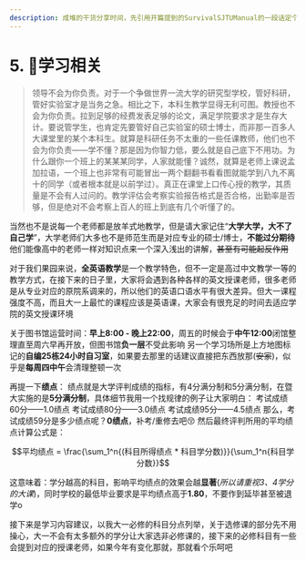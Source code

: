 ```yaml
---
description: 成堆的干货分享时间，先引用开篇提到的SurvivalSJTUManual的一段话定个基调
---
```


# 5. 🧐学习相关

> 领导不会为你负责。对于一个争做世界一流大学的研究型学校，管好科研，管好实验室才是当务之急。相比之下，本科生教学显得无利可图。教授也不会为你负责。拉到足够的经费发表足够的论文，满足学院要求才是生存大计。要说管学生，也肯定先要管好自己实验室的硕士博士，而非那一百多人大课堂里的某个本科生。就算是科研任务不太重的一些任课教师，他们也不会为你负责——学不懂？那是因为你智力低，要么就是自己底下不用功。为什么跟你一个班上的某某某同学，人家就能懂？诚然，就算是老师上课说孟加拉语，一个班上也非常有可能冒出一两个翻翻书看看图就能学到八九不离十的同学（或者根本就是以前学过）。真正在课堂上口传心授的教学，其质量是不会有人过问的。教学评估会考察实验报告格式是否合格，出勤率是否够，但是绝对不会考察上百人的班上到底有几个听懂了的。

当然也不是说每一个老师都是放羊式地教学，但是请大家记住“**大学大学，大不了自己学**”，大学老师们大多也不是师范生而是对应专业的硕士/博士，**不能过分期待**他们能像高中的老师一样对知识点来一个深入浅出的讲解，~~甚至有可能起反作用~~

对于我们果园来说，**全英语教学**是一个教学特色，但不一定是高过中文教学一等的教学方式，在接下来的日子里，大家将会遇到各种各样的英文授课老师，很多老师是从专业对应的原院系调来的，所以他们的英语口语水平有很大差异。但大一课程强度不高，而且大一上最忙的课程应该是英语课，大家会有很充足的时间去适应学院的英文授课环境

关于图书馆运营时间：**早上8:00 - 晚上22:00**，周五的时候会于**中午12:00**闭馆整理直至周六早再开放，但图书馆**负一层**不受此影响 另一个学习场所是上方地图标记的**自编25栋24小时自习室**，如果要去那里的话建议直接把东西放那(~~安家~~)，似乎是**每周四中午**会清理整顿一次

再提一下**绩点**： 绩点就是大学评判成绩的指标，有4分满分制和5分满分制，在暨大实施的是**5分满分制**，具体细节我用一个找规律的例子让大家明白： 考试成绩60分——1.0绩点 考试成绩80分——3.0绩点 考试成绩95分——4.5绩点 那么，考试成绩59分是多少绩点呢？**0绩点**，补考/重修去吧😚 然后最终评判所用的平均绩点计算公式是：

&#x20;$$平均绩点 = \frac{\sum_1^n{(科目所得绩点 * 科目学分数)}}{\sum_1^n{科目学分数}}$$

这意味着：学分越高的科目，影响平均绩点的效果会越**显著**(_所以请重视3、4学分的大课_)，同时学校的最低毕业要求是平均绩点高于**1.80**，不要作到延毕甚至被退学o

接下来是学习内容建议，以我大一必修的科目分点列举，关于选修课的部分先不用操心，大一不会有太多额外的学分让大家选非必修课的，接下来的必修科目有一些会提到对应的授课老师，如果今年有变化那就，那就看个乐呵吧
